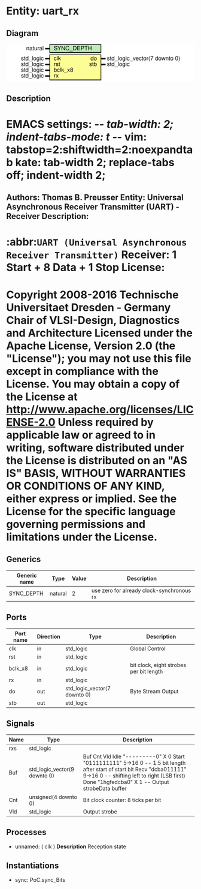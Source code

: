 # Entity: uart_rx

## Diagram

![Diagram](uart_rx.svg "Diagram")
## Description

EMACS settings: -*-  tab-width: 2; indent-tabs-mode: t -*-
vim: tabstop=2:shiftwidth=2:noexpandtab
kate: tab-width 2; replace-tabs off; indent-width 2;
=============================================================================
Authors:        Thomas B. Preusser
Entity:				 Universal Asynchronous Receiver Transmitter (UART) - Receiver
Description:
-------------------------------------
:abbr:`UART (Universal Asynchronous Receiver Transmitter)` Receiver:
1 Start + 8 Data + 1 Stop
License:
=============================================================================
Copyright 2008-2016 Technische Universitaet Dresden - Germany
                    Chair of VLSI-Design, Diagnostics and Architecture
Licensed under the Apache License, Version 2.0 (the "License");
you may not use this file except in compliance with the License.
You may obtain a copy of the License at
             http://www.apache.org/licenses/LICENSE-2.0
Unless required by applicable law or agreed to in writing, software
distributed under the License is distributed on an "AS IS" BASIS,
WITHOUT WARRANTIES OR CONDITIONS OF ANY KIND, either express or implied.
See the License for the specific language governing permissions and
limitations under the License.
=============================================================================
## Generics

| Generic name | Type    | Value | Description                               |
| ------------ | ------- | ----- | ----------------------------------------- |
| SYNC_DEPTH   | natural | 2     | use zero for already clock-synchronous rx |
## Ports

| Port name | Direction | Type                         | Description                             |
| --------- | --------- | ---------------------------- | --------------------------------------- |
| clk       | in        | std_logic                    | Global Control                          |
| rst       | in        | std_logic                    |                                         |
| bclk_x8   | in        | std_logic                    | bit clock, eight strobes per bit length |
| rx        | in        | std_logic                    |                                         |
| do        | out       | std_logic_vector(7 downto 0) | Byte Stream Output                      |
| stb       | out       | std_logic                    |                                         |
## Signals

| Name | Type                         | Description                                                                                                                                                                                                                                                                               |
| ---- | ---------------------------- | ----------------------------------------------------------------------------------------------------------------------------------------------------------------------------------------------------------------------------------------------------------------------------------------- |
| rxs  | std_logic                    |                                                                                                                                                                                                                                                                                           |
| Buf  | std_logic_vector(9 downto 0) |                Buf        Cnt  Vld  Idle     "---------0"    X    0  Start    "0111111111"  5->16  0   -- 1.5 bit length after start of start bit  Recv     "dcba011111"  9->16  0   -- shifting left to right (LSB first)  Done     "1hgfedcba0"    X    1   -- Output strobeData buffer |
| Cnt  | unsigned(4 downto 0)         | Bit clock counter: 8 ticks per bit                                                                                                                                                                                                                                                        |
| Vld  | std_logic                    | Output strobe                                                                                                                                                                                                                                                                             |
## Processes
- unnamed: ( clk )
**Description**
Reception state

## Instantiations

- sync: PoC.sync_Bits

